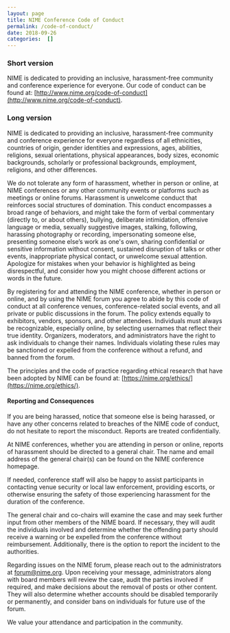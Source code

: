 ```yaml
---
layout: page
title: NIME Conference Code of Conduct
permalink: /code-of-conduct/
date: 2018-09-26
categories:  []
---
```


### Short version

NIME is dedicated to providing an inclusive, harassment-free community and conference experience for everyone. Our code of conduct can be found at: [http://www.nime.org/code-of-conduct](http://www.nime.org/code-of-conduct).

### Long version

NIME is dedicated to providing an inclusive, harassment-free community and conference experience for everyone regardless of all ethnicities, countries of origin, gender identities and expressions, ages, abilities, religions, sexual orientations, physical appearances, body sizes, economic backgrounds, scholarly or professional backgrounds, employment, religions, and other differences.

We do not tolerate any form of harassment, whether in person or online, at NIME conferences or any other community events or platforms such as meetings or online forums. Harassment is unwelcome conduct that reinforces social structures of domination. This conduct encompasses a broad range of behaviors, and might take the form of verbal commentary (directly to, or about others), bullying, deliberate intimidation, offensive language or media, sexually suggestive images, stalking, following, harassing photography or recording, impersonating someone else, presenting someone else’s work as one's own, sharing confidential or sensitive information without consent, sustained disruption of talks or other events, inappropriate physical contact, or unwelcome sexual attention. Apologize for mistakes when your behavior is highlighted as being disrespectful, and consider how you might choose different actions or words in the future.

By registering for and attending the NIME conference, whether in person or online, and by using the NIME forum you agree to abide  by this code of conduct at all conference venues, conference-related social events, and all private or public discussions in the forum. The policy extends equally to exhibitors, vendors, sponsors, and other attendees. Individuals must always be recognizable, especially online, by selecting usernames that reflect their true identity. Organizers, moderators, and administrators have the right to ask individuals to change their names. Individuals violating these rules may be sanctioned or expelled from the conference without a refund, and banned from the forum.

The principles and the code of practice regarding ethical research that have been adopted by NIME can be found at: [https://nime.org/ethics/](https://nime.org/ethics/).

#### Reporting and Consequences

If you are being harassed, notice that someone else is being harassed, or have any other concerns related to breaches of the NIME code of conduct, do not hesitate to report the misconduct.  Reports are treated confidentially.

At NIME conferences, whether you are attending in person or online, reports of harassment should be directed to a general chair. The name and email address of the general chair(s) can be found on the NIME conference homepage.

If needed, conference staff will also be happy to assist participants in contacting venue security or local law enforcement, providing escorts, or otherwise ensuring the safety of those experiencing harassment for the duration of the conference.

The general chair and co-chairs will examine the case and may seek further input from other members of the NIME board. If necessary, they will audit the individuals involved and determine whether the offending party should receive a warning or be expelled from the conference without reimbursement. Additionally, there is the option to report the incident to the authorities.

Regarding issues on the NIME forum, please reach out to the administrators at [forum@nime.org](mailto:forum@nime.org). Upon receiving your message, administrators along with board members will review the case, audit the parties involved if required, and make decisions about the removal of posts or other content. They will also determine whether accounts should be disabled temporarily or permanently, and consider bans on individuals for future use of the forum.

We value your attendance and participation in the community.



